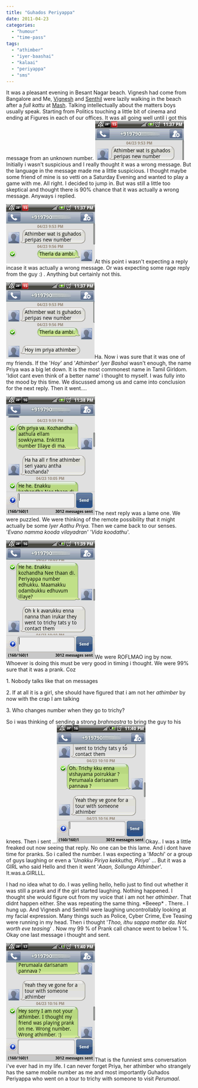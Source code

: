 ```yaml
---
title: "Guhados Periyappa"
date: 2011-04-23
categories: 
  - "humour"
  - "time-pass"
tags: 
  - "athimber"
  - "iyer-baashai"
  - "kalaai"
  - "periyappa"
  - "sms"
---
```


It was a pleasant evening in Besant Nagar beach. Vignesh had come from Bangalore and Me, [Vignesh](http://twitter.com/#!/vignesh_p) and [Senthil](http://twitter.com/#!/_SenthilKumar) were lazily walking in the beach after a _full kattu_ at [Mash](http://chennai.burrp.com/listing/mash_besant-nagar_chennai_restaurants/134848475__AB##listing). Talking intellectually about the matters boys usually speak. Starting from Politics touching a little bit of cinema and ending at Figures in each of our offices. It was all going well until i got this message from an unknown number. [![](images/1a-part1.png "1a part1")](http://katrathumpetrathum.wordpress.com/wp-content/uploads/2011/04/1a-part1.png)Initially i wasn't suspicious and I really thought it was a wrong message. But the language in the message made me a little suspicious. I thought maybe some friend of mine is so vetti on a Saturday Evening and wanted to play a game with me. All right. I decided to jump in. But was still a little too skeptical and thought there is 90% chance that it was actually a wrong message. Anyways i replied.

[![](images/1a-part2.png "1a part2")](http://katrathumpetrathum.wordpress.com/wp-content/uploads/2011/04/1a-part2.png)At this point i wasn't expecting a reply incase it was actually a wrong message. Or was expecting some rage reply from the guy :) . Anything but certainly not this.

[![](images/1a-part3.png "1a part3")](http://katrathumpetrathum.wordpress.com/wp-content/uploads/2011/04/1a-part3.png)Ha. Now i was sure that it was one of my friends. If the '_Hoy_' and '_Athimber_' _Iyer Bashai_ wasn't enough, the name Priya was a big let down. It is the most commonest name in Tamil Girldom. 'Idiot cant even think of a better name' i thought to myself. I was fully into the mood by this time. We discussed among us and came into conclusion for the next reply. Then it went....

[![](images/2a.png "2a")](http://katrathumpetrathum.wordpress.com/wp-content/uploads/2011/04/2a.png)The next reply was a lame one. We were puzzled. We were thinking of the remote possibility that it might actually be some _Iyer Aathu Priya_. Then we came back to our senses. '_Evano namma kooda vilayadran' 'Vida koodathu_'.

[![](images/3a.png "3a")](http://katrathumpetrathum.wordpress.com/wp-content/uploads/2011/04/3a.png)We were ROFLMAO ing by now. Whoever is doing this must be very good in timing i thought. We were 99% sure that it was a prank. Coz

1\. Nobody talks like that on messages

2\. If at all it is a girl, she should have figured that i am not her _athimber_ by now with the crap I am talking

3\. Who changes number when they go to trichy?

So i was thinking of sending a strong _brahmastra_ to bring the guy to his knees. Then i sent ...[![](images/4a.png "4a")](http://katrathumpetrathum.wordpress.com/wp-content/uploads/2011/04/4a.png)Okay.. I was a little freaked out now seeing that reply. No one can be this lame. And i dont have time for pranks. So i called the number. I was expecting a '_Machi_' or a group of guys laughing or even a '_Unakku Piriya kekkutha, Piriya_' ... But it was a GIRL who said Hello and then it went '_Aaan, Sollunga Athimber_'. It.was.a.GIRLLL.

I had no idea what to do. I was yelling hello, hello just to find out whether it was still a prank and if the girl started laughing. Nothing happened. I thought she would figure out from my voice that i am not her _athimber_. That didnt happen either. She was repeating the same thing. \*Beeep\* . There.. I hung up. And Vignesh and Senthil were laughing uncontrollably looking at my facial expression. Many things such as Police, Cyber Crime, Eve Teasing were running in my head. Then i thought '_Thoo, ithu sappa matter da. Not worth eve teasing_' . Now my 99 % of Prank call chance went to below 1 %. Okay one last message i thought and sent.

[![](images/5a.png "5a")](http://katrathumpetrathum.wordpress.com/wp-content/uploads/2011/04/5a.png)That is the funniest sms conversation i've ever had in my life. I can never forget Priya, her athimber who strangely has the same mobile number as me and most importantly Guhados Periyappa who went on a tour to trichy with someone to visit _Perumaal_.
